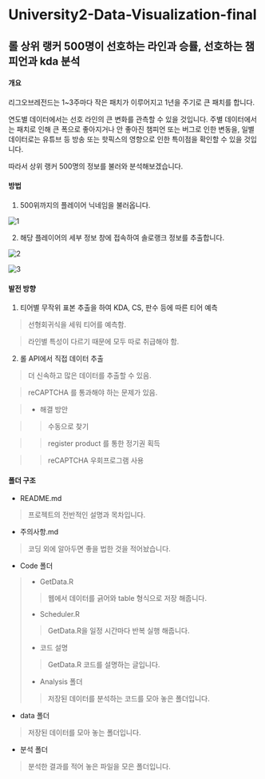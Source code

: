 # University2-Data-Visualization-final

## 롤 상위 랭커 500명이 선호하는 라인과 승률, 선호하는 챔피언과 kda 분석


#### 개요

리그오브레전드는 1~3주마다 작은 패치가 이루어지고 1년을 주기로 큰 패치를 합니다.

연도별 데이터에서는 선호 라인의 큰 변화를 관측할 수 있을 것입니다. 주별 데이터에서는 패치로 인해 큰 폭으로 좋아지거나 안 좋아진 챔피언 또는 버그로 인한 변동을, 일별 데이터로는 유튜브 등 방송 또는 핫픽스의 영향으로 인한 특이점을 확인할 수 있을 것입니다.

따라서 상위 랭커 500명의 정보를 불러와 분석해보겠습니다.


#### 방법

1. 500위까지의 플레이어 닉네임을 불러옵니다.

![1](https://user-images.githubusercontent.com/58083333/70853029-e9fc5f00-1eeb-11ea-8d34-e9923a20132e.PNG)

2. 해당 플레이어의 세부 정보 창에 접속하여 솔로랭크 정보를 추출합니다.

![2](https://user-images.githubusercontent.com/58083333/70853031-ec5eb900-1eeb-11ea-9d7d-c7ac25b711f3.PNG)

![3](https://user-images.githubusercontent.com/58083333/70853033-ed8fe600-1eeb-11ea-82ed-8f028f5a48b3.PNG)


#### 발전 방향

1. 티어별 무작위 표본 추출을 하여 KDA, CS, 판수 등에 따른 티어 예측

> 선형회귀식을 세워 티어를 예측함.

> 라인별 특성이 다르기 때문에 모두 따로 취급해야 함.

2. 롤 API에서 직접 데이터 추출

> 더 신속하고 많은 데이터를 추출할 수 있음.

> reCAPTCHA 를 통과해야 하는 문제가 있음.

> * 해결 방안

> > 수동으로 찾기

> > register product 를 통한 정기권 획득

> > reCAPTCHA 우회프로그램 사용


#### 폴더 구조

* README.md
> 프로젝트의 전반적인 설명과 목차입니다.
* 주의사항.md
> 코딩 외에 알아두면 좋을 법한 것을 적어놨습니다.
* Code 폴더
> * GetData.R
> > 웹에서 데이터를 긁어와 table 형식으로 저장 해줍니다.
> * Scheduler.R
> > GetData.R을 일정 시간마다 반복 실행 해줍니다.
> * 코드 설명
> > GetData.R 코드를 설명하는 글입니다.
> * Analysis 폴더
> > 저장된 데이터를 분석하는 코드를 모아 놓은 폴더입니다.
* data 폴더
> 저장된 데이터를 모아 놓는 폴더입니다.
* 분석 폴더
> 분석한 결과를 적어 놓은 파일을 모은 폴더입니다.
